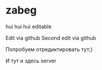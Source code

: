 zabeg
=====
hui hui hui
editable

Edit via github
Second edit via github

Попробуем отредиктировать тут;)

И тут и здесь server
